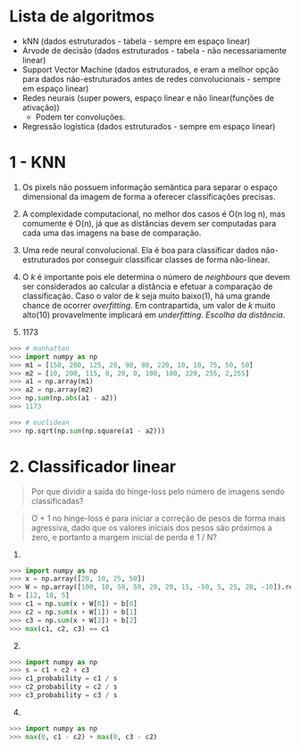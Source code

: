 # Lista de algoritmos
- kNN (dados estruturados - tabela - sempre em espaço linear)
- Árvode de decisão (dados estruturados - tabela - não necessariamente linear)
- Support Vector Machine (dados estruturados, e eram a melhor opção para dados não-estruturados antes de redes convolucionais - sempre em espaço linear)
- Redes neurais (super powers, espaço linear e não linear(funções de ativação))
  - Podem ter convoluções.
- Regressão logística (dados estruturados - sempre em espaço linear)

# 1 - KNN

1. Os pixels não possuem informação semântica para separar o espaço dimensional da imagem de forma a oferecer classificações precisas.

2. A complexidade computacional, no melhor dos casos é O(n log n), mas comumente é O(n), já que as distâncias devem ser computadas para cada uma das imagens na base de comparação.

3. Uma rede neural convolucional. Ela é boa para classificar dados não-estruturados por conseguir classificar classes de forma não-linear.

4. O _k_ é importante pois ele determina o número de _neighbours_ que devem ser considerados ao calcular a distância e efetuar a comparação de classificação. Caso o valor de _k_ seja muito baixo(1), há uma grande chance de ocorrer _overfitting_. Em contrapartida, um valor de _k_ muito alto(10) provavelmente implicará em _underfitting_. *Escolha da distância*.

5. 1173

```python
>>> # manhattan
>>> import numpy as np
>>> m1 = [150, 200, 125, 20, 90, 80, 220, 10, 10, 75, 50, 50]
>>> m2 = [10, 200, 115, 0, 20, 0, 100, 100, 220, 255, 2,255]
>>> a1 = np.array(m1)
>>> a2 = np.array(m2)
>>> np.sum(np.abs(a1 - a2))
>>> 1173
```

```python
>>> # euclidean
>>> np.sqrt(np.sum(np.square(a1 - a2)))
```

# 2. Classificador linear

> Por que dividir a saída do hinge-loss pelo número de imagens sendo classificadas?

> O + 1 no hinge-loss é para iniciar a correção de pesos de forma mais agressiva, dado que os valores iniciais dos pesos são próximos a zero, e portanto a margem inicial de perda é 1 / N?

1. 
```python
>>> import numpy as np
>>> x = np.array([20, 10, 25, 50])
>>> W = np.array([100, 10, 50, 50, 20, 20, 15, -50, 5, 25, 20, -10]).reshape(3, 4)
b = [12, 10, 5]
>>> c1 = np.sum(x + W[0]) + b[0]
>>> c2 = np.sum(x + W[1]) + b[1]
>>> c3 = np.sum(x + W[2]) + b[2]
>>> max(c1, c2, c3) == c1
```

2.
```python
>>> import numpy as np
>>> s = c1 + c2 + c3
>>> c1_probability = c1 / s
>>> c2_probability = c2 / s
>>> c3_probability = c3 / s
```

4.
```python
>>> import numpy as np
>>> max(0, c1 - c2) + max(0, c3 - c2)
```
